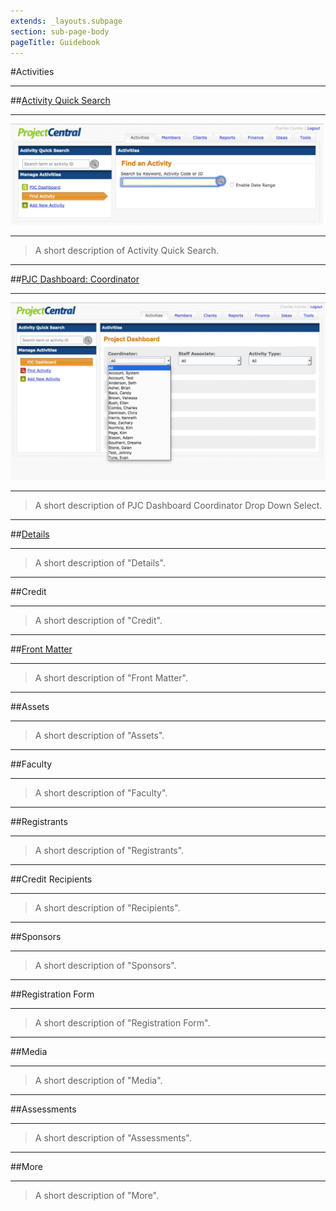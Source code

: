 ```yaml
---
extends: _layouts.subpage
section: sub-page-body
pageTitle: Guidebook
---
```


#Activities

---

##[Activity Quick Search](/activity-details)

---

[![image of Activity Quick Search](../img/activity/FindActivity.png)](/activities)

---

>A short description of Activity Quick Search.

---

##[PJC Dashboard: Coordinator](/activity-details)

---

[![image of PJC Dashboard](../img/activity/PJCDashboardCoordinator.png)](/activities)

---

>A short description of PJC Dashboard Coordinator Drop Down Select.

---

##[Details](/activity-details)

---

>A short description of "Details".

---

##Credit

---

>A short description of "Credit".

---

##[Front Matter](/front-matter)

---

>A short description of "Front Matter".

---

##Assets

---

>A short description of "Assets".

---

##Faculty

---

>A short description of "Faculty".

---

##Registrants

---

>A short description of "Registrants".

---

##Credit Recipients

---

>A short description of "Recipients".

---

##Sponsors

---

>A short description of "Sponsors".

---

##Registration Form

---

>A short description of "Registration Form".

---

##Media

---

>A short description of "Media".

---

##Assessments

---

>A short description of "Assessments".

---
  
##More

---

>A short description of "More".
